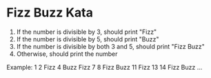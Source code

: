 # Fizz Buzz Kata
1. If the number is divisible by 3, should print "Fizz"
2. If the number is divisible by 5, should print "Buzz"
3. If the number is divisible by both 3 and 5, should print "Fizz Buzz"
4. Otherwise, should print the number

Example: 1 2 Fizz 4 Buzz Fizz 7 8 Fizz Buzz 11 Fizz 13 14 Fizz Buzz ...
